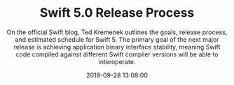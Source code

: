---
title: "Swift 5.0 Release Process"
subtitle: "On the official Swift blog, Ted Kremenek outlines the goals, release process, and estimated schedule for Swift 5. The primary goal of the next major release is achieving application binary interface stability, meaning Swift code compiled against different Swift compiler versions will be able to interoperate."
tags: ["swift5","evolution"]
link: "https://swift.org/blog/5-0-release-process/"
date: "2018-09-28 13:08:00"
---